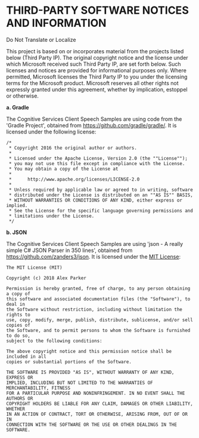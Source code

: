 # THIRD-PARTY SOFTWARE NOTICES AND INFORMATION

Do Not Translate or Localize

This project is based on or incorporates material from the projects listed below (Third Party IP). The original copyright notice and the license under which Microsoft received such Third Party IP, are set forth below. Such licenses and notices are provided for informational purposes only. Where permitted, Microsoft licenses the Third Party IP to you under the licensing terms for the Microsoft product. Microsoft reserves all other rights not expressly granted under this agreement, whether by implication, estoppel or otherwise.

**a. Gradle**

The Cognitive Services Client Speech Samples are using code from the 'Gradle Project', obtained from https://github.com/gradle/gradle/. It is licensed under the following license:

    /*
     * Copyright 2016 the original author or authors.
     *
     * Licensed under the Apache License, Version 2.0 (the ""License"");
     * you may not use this file except in compliance with the License.
     * You may obtain a copy of the License at
     *
     *      http://www.apache.org/licenses/LICENSE-2.0
     *
     * Unless required by applicable law or agreed to in writing, software
     * distributed under the License is distributed on an ""AS IS"" BASIS,
     * WITHOUT WARRANTIES OR CONDITIONS OF ANY KIND, either express or implied.
     * See the License for the specific language governing permissions and
     * limitations under the License.
     */

**b. JSON**

The Cognitive Services Client Speech Samples are using 'json - A really simple C# JSON Parser in 350 lines', obtained from https://github.com/zanders3/json. It is licensed under the [MIT License](https://github.com/zanders3/json/blob/master/LICENSE):

    The MIT License (MIT)

    Copyright (c) 2018 Alex Parker

    Permission is hereby granted, free of charge, to any person obtaining a copy of
    this software and associated documentation files (the "Software"), to deal in
    the Software without restriction, including without limitation the rights to
    use, copy, modify, merge, publish, distribute, sublicense, and/or sell copies of
    the Software, and to permit persons to whom the Software is furnished to do so,
    subject to the following conditions:

    The above copyright notice and this permission notice shall be included in all
    copies or substantial portions of the Software.

    THE SOFTWARE IS PROVIDED "AS IS", WITHOUT WARRANTY OF ANY KIND, EXPRESS OR
    IMPLIED, INCLUDING BUT NOT LIMITED TO THE WARRANTIES OF MERCHANTABILITY, FITNESS
    FOR A PARTICULAR PURPOSE AND NONINFRINGEMENT. IN NO EVENT SHALL THE AUTHORS OR
    COPYRIGHT HOLDERS BE LIABLE FOR ANY CLAIM, DAMAGES OR OTHER LIABILITY, WHETHER
    IN AN ACTION OF CONTRACT, TORT OR OTHERWISE, ARISING FROM, OUT OF OR IN
    CONNECTION WITH THE SOFTWARE OR THE USE OR OTHER DEALINGS IN THE SOFTWARE.

